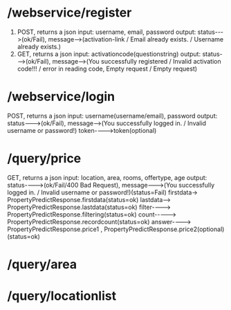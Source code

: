 # /webservice/register
1.  POST,  returns a json
        input:  username, email, password
        output: status--->(ok/Fail), 
                message-->(activation-link / Email already exists. / Username already exists.)
2.  GET, returns a json
        input:  activationcode(questionstring)
        output: status--->(ok/Fail), 
                message-->(You successfully registered / Invalid activation code!!! / error in reading code, Empty request / Empty request)


# /webservice/login
POST, returns a json
input:  username(username/email), password
output: status--->(ok/Fail), 
        message-->(You successfully logged in. / Invalid username or password!)
        token---->token(optional)  

# /query/price
GET, returns a json
input:  location, area, rooms, offertype, age
output: status---->(ok/Fail/400 Bad Request), 
        message--->(You successfully logged in. / Invalid username or password!)(status=Fail)
        firstdata-> PropertyPredictResponse.firstdata(status=ok)
        lastdata--> PropertyPredictResponse.lastdata(status=ok)
        filter----> PropertyPredictResponse.filtering(status=ok)
        count-----> PropertyPredictResponse.recordcount(status=ok)
        answer----> PropertyPredictResponse.price1 , PropertyPredictResponse.price2(optional) (status=ok)
        
# /query/area

# /query/locationlist


